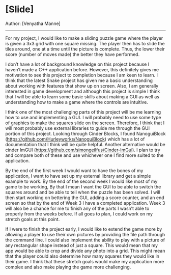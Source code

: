 # [Slide]

Author: [Venyatha Manne]

---

For my project, I would like to make a sliding puzzle game where the player is given a 3x3 grid with one square missing. The player then has to slide the tiles around, one at a time until the picture is complete. Thus, the lower their score (number of moves made) the better they have performed.

I don’t have a lot of background knowledge on this project because I haven’t made a C++ application before. However, this definitely gives me motivation to see this project to completion because I am keen to learn. I think that the latest Snake project has given me a basic understanding about working with features that show up on screen. Also, I am generally interested in game development and although this project is simple I think that I will be able to learn some basic skills about making a GUI as well as understanding how to make a game where the controls are intuitive.

I think one of the most challenging parts of this project will be me learning how to use and implementing a GUI. I will probably need to use some type of graphics to make the squares slide on the screen. Therefore, I think that I will most probably use external libraries to guide me through the GUI portion of this project. Looking through Cinder Blocks, I found NanoguiBlock (https://github.com/Hurleyworks/NanoguiBlock) which has a lot of documentation that I think will be quite helpful. Another alternative would be cinder ImGUI (https://github.com/simongeilfus/Cinder-ImGui). I plan to try and compare both of these and use whichever one I find more suited to the application.

By the end of the first week I would want to have the bones of my application, I want to have set up my external library and get a simple example to work. By the end of the second week I would like most of my game to be working, By that I mean I want the GUI to be able to switch the squares around and be able to tell when the puzzle has been solved. I will then start working on bettering the GUI, adding a score counter, and an end screen so that by the end of Week 3 I have a completed application. Week 3 will also be a chance for me to finish any of the parts I wasn’t able to properly from the weeks before. If all goes to plan, I could work on my stretch goals at this point.

If I were to finish the project early, I would like to extend the game more by allowing a player to use their own pictures by providing the file path through the command line. I could also implement the ability to play with a picture of any rectangular shape instead of just a square. This would mean that my app would be able to crop and divide any photo into a grid. This might mean that the player could also determine how many squares they would like in their game. I think that these stretch goals would make my application more complex and also make playing the game more challenging.